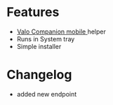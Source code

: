 # Features
- [ Valo Companion mobile ](https://github.com/Gex-devs/Valo_Companion_Mobile/tree/standaloneVersion)helper 
- Runs in System tray
- Simple installer

# Changelog
- added new endpoint 
